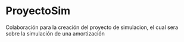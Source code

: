 # ProyectoSim
Colaboración para la creación del proyecto de simulacion, el cual sera sobre la simulación  de una amortización 
